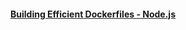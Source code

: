 #### [Building Efficient Dockerfiles - Node.js](http://bitjudo.com/blog/2014/03/13/building-efficient-dockerfiles-node-dot-js/)